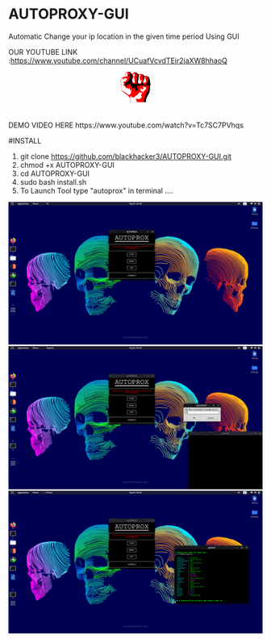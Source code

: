 # AUTOPROXY-GUI
Automatic Change your ip location in the given time period Using GUI 

OUR YOUTUBE LINK :https://www.youtube.com/channel/UCuafVcvdTEir2jaXW8hhaoQ

<center><img src="screenshot/logo.png"></center>
<br><br>
DEMO VIDEO HERE
https://www.youtube.com/watch?v=Tc7SC7PVhqs

#INSTALL


1.  git clone https://github.com/blackhacker3/AUTOPROXY-GUI.git
2.  chmod +x AUTOPROXY-GUI
3.  cd AUTOPROXY-GUI
4.  sudo bash install.sh
5.  To Launch Tool type "autoprox" in terminal ....



<img src="screenshot/Screenshot from 2020-09-20 02-00-56.png">
<img src="screenshot/Screenshot from 2020-09-20 02-01-08.png">
<img src="screenshot/Screenshot from 2020-09-20 02-01-29.png">
